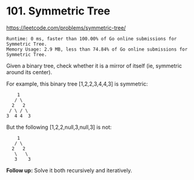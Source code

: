 # 101. Symmetric Tree

https://leetcode.com/problems/symmetric-tree/

```
Runtime: 0 ms, faster than 100.00% of Go online submissions for Symmetric Tree.
Memory Usage: 2.9 MB, less than 74.84% of Go online submissions for Symmetric Tree.
```

Given a binary tree, check whether it is a mirror of itself (ie, symmetric around its center).

For example, this binary tree [1,2,2,3,4,4,3] is symmetric:
```
    1
   / \
  2   2
 / \ / \
3  4 4  3
```

But the following [1,2,2,null,3,null,3] is not:
```
    1
   / \
  2   2
   \   \
   3    3
```

**Follow up:** Solve it both recursively and iteratively.
